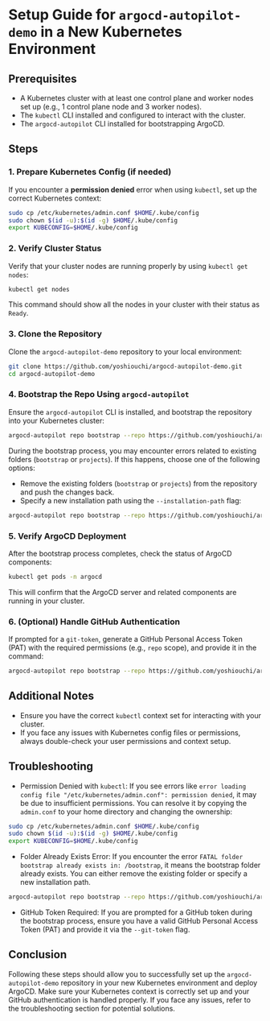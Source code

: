 # Setup Guide for `argocd-autopilot-demo` in a New Kubernetes Environment

## Prerequisites
- A Kubernetes cluster with at least one control plane and worker nodes set up (e.g., 1 control plane node and 3 worker nodes).
- The `kubectl` CLI installed and configured to interact with the cluster.
- The `argocd-autopilot` CLI installed for bootstrapping ArgoCD.

## Steps

### 1. **Prepare Kubernetes Config (if needed)**
If you encounter a **permission denied** error when using `kubectl`, set up the correct Kubernetes context:
```bash
sudo cp /etc/kubernetes/admin.conf $HOME/.kube/config
sudo chown $(id -u):$(id -g) $HOME/.kube/config
export KUBECONFIG=$HOME/.kube/config
```

### 2. **Verify Cluster Status**
Verify that your cluster nodes are running properly by using `kubectl get nodes`:
```bash
kubectl get nodes
```
This command should show all the nodes in your cluster with their status as `Ready`.

### 3. **Clone the Repository**
Clone the `argocd-autopilot-demo` repository to your local environment:
```bash
git clone https://github.com/yoshiouchi/argocd-autopilot-demo.git
cd argocd-autopilot-demo
```

### 4. **Bootstrap the Repo Using `argocd-autopilot`**
Ensure the `argocd-autopilot` CLI is installed, and bootstrap the repository into your Kubernetes cluster:
```bash
argocd-autopilot repo bootstrap --repo https://github.com/yoshiouchi/argocd-autopilot-demo --context k8s-controlplane
```
During the bootstrap process, you may encounter errors related to existing folders (`bootstrap` or `projects`). If this happens, choose one of the following options:
- Remove the existing folders (`bootstrap` or `projects`) from the repository and push the changes back.
- Specify a new installation path using the `--installation-path` flag:
```bash
argocd-autopilot repo bootstrap --repo https://github.com/yoshiouchi/argocd-autopilot-demo --context k8s-controlplane --installation-path <new-folder>
```

### 5. **Verify ArgoCD Deployment**
After the bootstrap process completes, check the status of ArgoCD components:
```bash
kubectl get pods -n argocd
```
This will confirm that the ArgoCD server and related components are running in your cluster.

### 6. **(Optional) Handle GitHub Authentication**
If prompted for a `git-token`, generate a GitHub Personal Access Token (PAT) with the required permissions (e.g., `repo` scope), and provide it in the command:
```bash
argocd-autopilot repo bootstrap --repo https://github.com/yoshiouchi/argocd-autopilot-demo --context k8s-controlplane --git-token <your-git-token>
```

## **Additional Notes**
- Ensure you have the correct `kubectl` context set for interacting with your cluster.
- If you face any issues with Kubernetes config files or permissions, always double-check your user permissions and context setup.

## **Troubleshooting**
- Permission Denied with `kubectl`: If you see errors like `error loading config file "/etc/kubernetes/admin.conf": permission denied`, it may be due to insufficient permissions. You can resolve it by copying the `admin.conf` to your home directory and changing the ownership:
```bash
sudo cp /etc/kubernetes/admin.conf $HOME/.kube/config
sudo chown $(id -u):$(id -g) $HOME/.kube/config
export KUBECONFIG=$HOME/.kube/config
```
- Folder Already Exists Error: If you encounter the error `FATAL folder bootstrap already exists in: /bootstrap`, it means the bootstrap folder already exists. You can either remove the existing folder or specify a new installation path.
```bash
argocd-autopilot repo bootstrap --repo https://github.com/yoshiouchi/argocd-autopilot-demo --context k8s-controlplane --installation-path <new-folder>
```
- GitHub Token Required: If you are prompted for a GitHub token during the bootstrap process, ensure you have a valid GitHub Personal Access Token (PAT) and provide it via the `--git-token` flag.

## **Conclusion**
Following these steps should allow you to successfully set up the `argocd-autopilot-demo` repository in your new Kubernetes environment and deploy ArgoCD. Make sure your Kubernetes context is correctly set up and your GitHub authentication is handled properly. If you face any issues, refer to the troubleshooting section for potential solutions.
